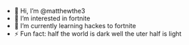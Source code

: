 - 👋 Hi, I’m @matthewthe3
- 👀 I’m interested in fortnite
- 🌱 I’m currently learning hackes to fortnite
- ⚡ Fun fact: half the world is dark well the uter half is light

<!---
matthewthe3/matthewthe3 is a ✨ special ✨ repository because its `README.md` (this file) appears on your GitHub profile.
You can click the Preview link to take a look at your changes.
--->
